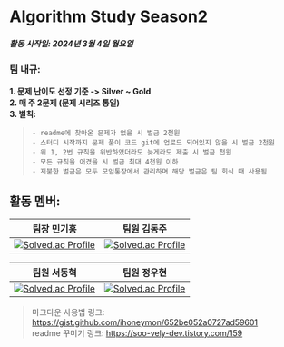 # Algorithm Study Season2

##### 활동 시작일: 2024년 3월 4일 월요일

### 팀 내규:
  **1. 문제 난이도 선정 기준 -> Silver ~ Gold** </br>
  **2. 매 주 2문제 (문제 시리즈 통일)** </br>
  **3. 벌칙:** </br>
>     - readme에 찾아온 문제가 없을 시 벌금 2천원
>     - 스터디 시작까지 문제 풀이 코드 git에 업로드 되어있지 않을 시 벌금 2천원
>     - 위 1, 2번 규칙을 위반하였더라도 늦게라도 제출 시 벌금 천원
>     - 모든 규칙을 어겼을 시 벌금 최대 4천원 이하
>     - 지불한 벌금은 모두 모임통장에서 관리하며 해당 벌금은 팀 회식 때 사용됨

## 활동 멤버:
| 팀장 민기홍 | 팀원 김동주 |
|-|-|
|[![Solved.ac Profile](http://mazassumnida.wtf/api/v2/generate_badge?boj=doctorwho14)](https://solved.ac/doctorwho14/)|[![Solved.ac Profile](http://mazassumnida.wtf/api/v2/generate_badge?boj=hepheir)](https://solved.ac/hepheir/)|

| 팀원 서동혁 | 팀원 정우현 |
|-|-|
|[![Solved.ac Profile](http://mazassumnida.wtf/api/v2/generate_badge?boj=weeast1521)](https://solved.ac/weeast1521/)|[![Solved.ac Profile](http://mazassumnida.wtf/api/v2/generate_badge?boj=UHyeonj)](https://solved.ac/UHyeonj/)|


> 마크다운 사용법 링크: https://gist.github.com/ihoneymon/652be052a0727ad59601 </br>
> readme 꾸미기 링크: https://soo-vely-dev.tistory.com/159
